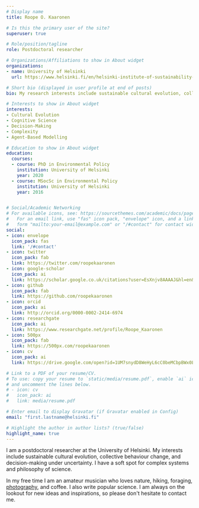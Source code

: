 ```yaml
---
# Display name
title: Roope O. Kaaronen

# Is this the primary user of the site?
superuser: true

# Role/position/tagline
role: Postdoctoral researcher

# Organizations/Affiliations to show in About widget
organizations:
- name: University of Helsinki
  url: https://www.helsinki.fi/en/helsinki-institute-of-sustainability-science

# Short bio (displayed in user profile at end of posts)
bio: My research interests include sustainable cultural evolution, collective behaviour change and decision-making under uncertainty.

# Interests to show in About widget
interests:
- Cultural Evolution
- Cognitive Science
- Decision-Making
- Complexity
- Agent-Based Modelling

# Education to show in About widget
education:
  courses:
  - course: PhD in Environmental Policy
    institution: University of Helsinki
    year: 2020
  - course: MSocSc in Environmental Policy
    institution: University of Helsinki
    year: 2016


# Social/Academic Networking
# For available icons, see: https://sourcethemes.com/academic/docs/page-builder/#icons
#   For an email link, use "fas" icon pack, "envelope" icon, and a link in the
#   form "mailto:your-email@example.com" or "/#contact" for contact widget.
social:
- icon: envelope
  icon_pack: fas
  link: '/#contact'
- icon: twitter
  icon_pack: fab
  link: https://twitter.com/roopekaaronen
- icon: google-scholar
  icon_pack: ai
  link: https://scholar.google.co.uk/citations?user=EsXnjv8AAAAJ&hl=en&oi=ao
- icon: github
  icon_pack: fab
  link: https://github.com/roopekaaronen
- icon: orcid
  icon_pack: ai
  link: http://orcid.org/0000-0002-2414-6974
- icon: researchgate
  icon_pack: ai
  link: https://www.researchgate.net/profile/Roope_Kaaronen
- icon: 500px
  icon_pack: fab
  link: https://500px.com/roopekaaronen
- icon: cv
  icon_pack: ai
  link: https://drive.google.com/open?id=1UM7snydD8WeHyL6cC0beMCbpBWx0LbwK

# Link to a PDF of your resume/CV.
# To use: copy your resume to `static/media/resume.pdf`, enable `ai` icons in `params.toml`, 
# and uncomment the lines below.
# - icon: cv
#   icon_pack: ai
#   link: media/resume.pdf

# Enter email to display Gravatar (if Gravatar enabled in Config)
email: "first.lastname@helsinki.fi"

# Highlight the author in author lists? (true/false)
highlight_name: true
---
```


I am a postdoctoral researcher at the University of Helsinki. My interests include sustainable cultural evolution, collective behaviour change, and decision-making under uncertainty. I have a soft spot for complex systems and philosophy of science.

In my free time I am an amateur musician who loves nature, hiking, foraging, [photography](https://500px.com/roopekaaronen), and coffee. I also write popular science. I am always on the lookout for new ideas and inspirations, so please don't hesitate to contact me.
